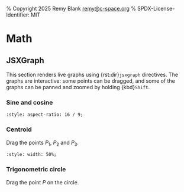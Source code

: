 % Copyright 2025 Remy Blank <remy@c-space.org>
% SPDX-License-Identifier: MIT

# Math

## JSXGraph

This section renders live graphs using {rst:dir}`jsxgraph` directives. The
graphs are interactive: some points can be dragged, and some of the graphs can
be panned and zoomed by holding {kbd}`Shift`.

### Sine and cosine

```{jsxgraph} sincos
:style: aspect-ratio: 16 / 9;
```

### Centroid

Drag the points $P_1$, $P_2$ and $P_3$.

```{jsxgraph} centroid
:style: width: 50%;
```

### Trigonometric circle

Drag the point $P$ on the circle.

```{jsxgraph} trig-circle
```

<script type="module">
const [{initBoard, JXG}] = await tdoc.imports('tdoc/jsxgraph.js');

initBoard('sincos', {
    boundingBox: [-7, 1.3, 7, -1.3], keepAspectRatio: false,
    axis: true, grid: true,
    defaults: {
        functiongraph: {
            withLabel: true,
            label: {
                distance: 1.5,
                offset: [0, 0],
                anchorX: 'middle',
                anchorY: 'middle',
            },
        },
    },
}, board => {
    board.create('functiongraph',
        [x => Math.sin(x)],
        {name: `\\(sin(x)\\)`, strokeColor: JXG.palette.blue,
         label: {position: '0.6fr left'}});
    board.create('functiongraph',
        [x => Math.cos(x)],
        {name: `\\(cos(x)\\)`, strokeColor: JXG.palette.red,
         label: {position: '0.69fr right'}});
});

initBoard('centroid', {
    boundingBox: [-3.2, 3.2, 3.2, -3.2],
    defaults: {
        line: {strokeWidth: 1.5},
    },
}, board => {
    const is = [0, 1, 2];
    const p = is.map(i => board.create('point',
        [3 * Math.cos(i * 2 * Math.PI / 3) + 0.5 * (i - 1),
         3 * Math.sin(i * 2 * Math.PI / 3)],
        {name: `\\(P_${i + 1}\\)`}));
    is.map(i => board.create('segment',
        [p[i], p[(i + 1) % 3]], {strokeColor: JXG.palette.black}));
    const m = is.map(i => board.create('midpoint',
        [p[(i + 1) % 3], p[(i + 2) % 3]], {name: `\\(M_${i + 1}\\)`}));
    const med = is.map(i => board.create('segment',
        [p[i], m[i]], {strokeColor: JXG.palette.blue}));
    board.create('intersection', [med[0], med[1]], {name: '\\(C\\)'});
});

initBoard('trig-circle', {
    boundingBox: [-1.5, 6.5, 6.5, -1.5], axis: true,
    pan: {enabled: false}, zoom: {enabled: false}, showFullscreen: true,
    defaultAxes: {
        x: {
            name: '\\(x, \\alpha\\)',
            ticks: {insertTicks: false, ticksDistance: 1, minorTicks: 0},
        },
        y: {
            name: '\\(y, \\alpha\\)',
            ticks: {insertTicks: false, ticksDistance: 1, minorTicks: 0},
        },
    },
    defaults: {
        point: {strokeWidth: 0},
        line: {strokeWidth: 1},
    },
}, board => {
    // Place the circle.
    const c = board.create('circle', [[0, 0], 1], {
        strokeColor: JXG.palette.black,
    });

    // Place the glider point and everything related to the angle.
    const alphaColor = JXG.palette.green;
    const attractors = [];
    for (let i = 0; i < 4; ++i) {
        for (const a of [0, Math.PI / 6, Math.PI / 4, Math.PI / 3]) {
            const b = i * Math.PI / 2 + a;
            attractors.push(board.create('point', [Math.cos(b), Math.sin(b)], {
                fixed: true, visible: false, withLabel: false,
            }));
        }
    }
    const p = board.create('glider', [0.85, -0.5, c], {
        name: '\\(P\\)', label: {strokeColor: alphaColor},
        fillColor: alphaColor, attractors, attractorDistance: 0.1,
    });
    const alpha = () => {
        const a = Math.atan2(p.Y(), p.X());
        return a >= 0 ? a : a + 2 * Math.PI;
    };
    const ax1 = board.create('point', [1, 0], {
        fixed: true, visible: false, withLabel: false,
    });
    board.create('angle', [ax1, [0, 0], p], {
        name: '\\(\\alpha\\)', label: {strokeColor: alphaColor},
        radius: 0.2, orthoType: 'none',
        strokeColor: alphaColor, fillColor: alphaColor, fillOpacity: 0.3,
    });
    board.create('segment', [[0, 0], p], {strokeColor: alphaColor});
    board.create('text',
        [2, 6, () => `\
\\(\\alpha=${alpha().toFixed(2)}\\;rad\
=${(alpha() * 180 / Math.PI).toFixed(1)}\\degree\\)`], {
            strokeColor: alphaColor, fixed: true,
    });

    // Project the glider point onto the axes.
    const px = [() => p.X(), 0];
    const py = [0, () => p.Y()];
    board.create('segment', [p, px], {dash: 2, strokeColor: JXG.palette.black});
    board.create('segment', [p, py], {dash: 2, strokeColor: JXG.palette.black});

    // Place the elements related to the sine.
    const sinColor = JXG.palette.blue;
    board.create('arrow', [[0, 0], py], {
        name: '\\(sin(\\alpha)\\)', withLabel: true,
        label: {
            position: '0.5fr left', anchorX: 'right', anchorY: 'middle',
            distance: 0, offset: [-7, 0], strokeColor: sinColor,
        },
        strokeWidth: 2, strokeColor: sinColor,
    });
    board.create('curve', [a => a, a => Math.sin(a), 0, 2 * Math.PI], {
        strokeColor: sinColor,
    });
    const psin = board.create('point', [alpha, () => p.Y()], {
        withLabel: false, fillColor: sinColor,
    });
    board.create('segment', [p, psin], {
        dash: 2, strokeColor: JXG.palette.black,
    });
    const ax = board.create('point', [alpha, 0], {
        name: '\\(\\alpha\\)', size: 0, label: {strokeColor: alphaColor},
    });
    board.create('segment', [psin, ax], {
        dash: 2, strokeColor: JXG.palette.black,
    });
    board.create('text',
        [2, 5.7, () => `\\(sin(\\alpha)=${Math.sin(alpha()).toFixed(3)}\\)`], {
        strokeColor: sinColor, fixed: true,
    });

    // Place the elments related to the cosine.
    const cosColor = JXG.palette.red;
    board.create('arrow', [[0, 0], px], {
        name: '\\(cos(\\alpha)\\)', withLabel: true,
        label: {
            position: '0.5fr right', anchorX: 'middle', anchorY: 'top',
            distance: 0, offset: [0, -7], strokeColor: cosColor,
        },
        strokeWidth: 2, strokeColor: cosColor,
    });
    board.create('curve', [a => Math.cos(a), a => a, 0, 2 * Math.PI], {
        strokeColor: cosColor,
    });
    const pcos = board.create('point', [() => p.X(), alpha], {
        withLabel: false, fillColor: cosColor,
    });
    board.create('segment', [p, pcos], {
        dash: 2, strokeColor: JXG.palette.black,
    });
    const ay = board.create('point', [0, alpha], {
        name: '\\(\\alpha\\)', size: 0, label: {strokeColor: alphaColor},
    });
    board.create('segment', [ay, pcos], {
        dash: 2, strokeColor: JXG.palette.black,
    });
    board.create('text',
        [2, 5.4, () => `\\(cos(\\alpha)=${Math.cos(alpha()).toFixed(3)}\\)`], {
        strokeColor: cosColor, fixed: true,
    });
});
</script>
